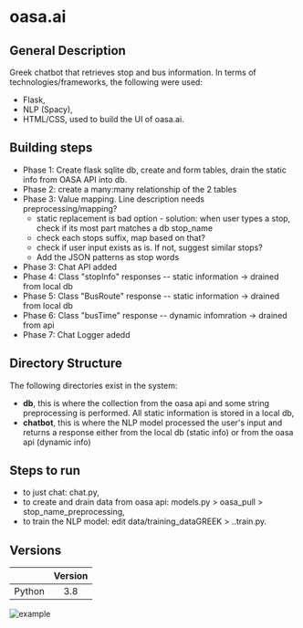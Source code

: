 # oasa.ai

## General Description 

Greek chatbot that retrieves stop and bus information. In terms of technologies/frameworks, the following were used:
* Flask,
* NLP (Spacy),
* HTML/CSS, used to build the UI of oasa.ai.

## Building steps

* Phase 1: Create flask sqlite db, create and form tables, drain the static info from OASA API into db.  
* Phase 2: create a many:many relationship of the 2 tables  
* Phase 3: Value mapping. Line description needs preprocessing/mapping? 
    * static replacement is bad option - solution: when user types a stop, check if its most part matches a db stop_name  
    * check each stops suffix, map based on that?  
    * check if user input exists as is. If not, suggest similar stops?  
    * Add the JSON patterns as stop words  
* Phase 3: Chat API added  
* Phase 4: Class "stopInfo" responses -- static information -> drained from local db
* Phase 5: Class "BusRoute" response -- static information -> drained from local db
* Phase 6: Class "busTime" response -- dynamic infomration -> drained from  api
* Phase 7: Chat Logger adedd

## Directory Structure

The following directories exist in the system:
* **db**, this is where the collection from the oasa api and some string preprocessing is performed. All static information is stored in a local db,
* **chatbot**, this is where the NLP model processed the user's input and returns a response either from the local db (static info) or from the oasa api (dynamic info)

## Steps to run 
* to just chat: chat.py,
* to create and drain data from oasa api: models.py > oasa_pull > stop_name_preprocessing,
* to train the NLP model: edit data/training_dataGREEK > ..train.py. 

## Versions

| |Version|
| ------------- |:-------------:|
| Python         |3.8  |


![example](https://user-images.githubusercontent.com/59322298/101964284-89e0eb80-3c19-11eb-85de-7459b0f7f050.PNG)
